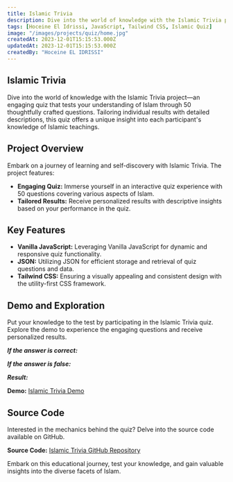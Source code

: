 ```yaml
---
title: Islamic Trivia
description: Dive into the world of knowledge with the Islamic Trivia project—an engaging quiz that tests your understanding of Islam through 50 thoughtfully crafted questions. Tailoring individual results with detailed descriptions, this quiz offers a unique insight into each participant's knowledge of Islamic teachings.
tags: [Hoceine El Idrissi, JavaScript, Tailwind CSS, Islamic Quiz]
image: "/images/projects/quiz/home.jpg"
createdAt: 2023-12-01T15:15:53.000Z
updatedAt: 2023-12-01T15:15:53.000Z
createdBy: "Hoceine EL IDRISSI"
---
```


## Islamic Trivia

Dive into the world of knowledge with the Islamic Trivia project—an engaging quiz that tests your understanding of Islam through 50 thoughtfully crafted questions. Tailoring individual results with detailed descriptions, this quiz offers a unique insight into each participant's knowledge of Islamic teachings.

## Project Overview

Embark on a journey of learning and self-discovery with Islamic Trivia. The project features:

- **Engaging Quiz:** Immerse yourself in an interactive quiz experience with 50 questions covering various aspects of Islam.
- **Tailored Results:** Receive personalized results with descriptive insights based on your performance in the quiz.

## Key Features

- **Vanilla JavaScript:** Leveraging Vanilla JavaScript for dynamic and responsive quiz functionality.
- **JSON:** Utilizing JSON for efficient storage and retrieval of quiz questions and data.
- **Tailwind CSS:** Ensuring a visually appealing and consistent design with the utility-first CSS framework.

## Demo and Exploration

Put your knowledge to the test by participating in the Islamic Trivia quiz. Explore the demo to experience the engaging questions and receive personalized results.

**_If the answer is correct:_**

<MdImage text="/images/projects/quiz/correct.png"></MdImage>

**_If the answer is false:_**

<MdImage text="/images/projects/quiz/false.png"></MdImage>

**_Result:_**

<MdImage text="/images/projects/quiz/result.png"></MdImage>

**Demo:** [Islamic Trivia Demo](https://islamictrivia.vercel.app/)

## Source Code

Interested in the mechanics behind the quiz? Delve into the source code available on GitHub.

**Source Code:** [Islamic Trivia GitHub Repository](https://github.com/HoceineEl/Islamic_Quiz)

Embark on this educational journey, test your knowledge, and gain valuable insights into the diverse facets of Islam.
